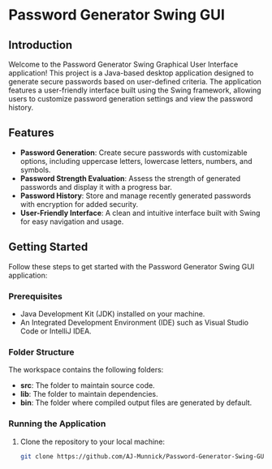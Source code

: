 # Password Generator Swing GUI

## Introduction
Welcome to the Password Generator Swing Graphical User Interface application! This project is a Java-based desktop application designed to generate secure passwords based on user-defined criteria. The application features a user-friendly interface built using the Swing framework, allowing users to customize password generation settings and view the password history.

## Features
- **Password Generation**: Create secure passwords with customizable options, including uppercase letters, lowercase letters, numbers, and symbols.
- **Password Strength Evaluation**: Assess the strength of generated passwords and display it with a progress bar.
- **Password History**: Store and manage recently generated passwords with encryption for added security.
- **User-Friendly Interface**: A clean and intuitive interface built with Swing for easy navigation and usage.

## Getting Started
Follow these steps to get started with the Password Generator Swing GUI application:

### Prerequisites
- Java Development Kit (JDK) installed on your machine.
- An Integrated Development Environment (IDE) such as Visual Studio Code or IntelliJ IDEA.

### Folder Structure
The workspace contains the following folders:
- **src**: The folder to maintain source code.
- **lib**: The folder to maintain dependencies.
- **bin**: The folder where compiled output files are generated by default.

### Running the Application
1. Clone the repository to your local machine:
   ```bash
   git clone https://github.com/AJ-Munnick/Password-Generator-Swing-GUI.git
